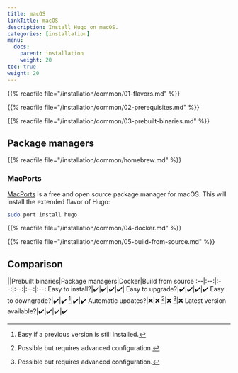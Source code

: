 ```yaml
---
title: macOS
linkTitle: macOS
description: Install Hugo on macOS.
categories: [installation]
menu:
  docs:
    parent: installation
    weight: 20
toc: true
weight: 20
---
```

{{% readfile file="/installation/common/01-flavors.md" %}}

{{% readfile file="/installation/common/02-prerequisites.md" %}}

{{% readfile file="/installation/common/03-prebuilt-binaries.md" %}}

## Package managers

{{% readfile file="/installation/common/homebrew.md" %}}

### MacPorts

[MacPorts] is a free and open source package manager for macOS. This will install the extended flavor of Hugo:

```sh
sudo port install hugo
```

[MacPorts]: https://www.macports.org/

{{% readfile file="/installation/common/04-docker.md" %}}

{{% readfile file="/installation/common/05-build-from-source.md" %}}

## Comparison

||Prebuilt binaries|Package managers|Docker|Build from source
:--|:--:|:--:|:--:|:--:|:--:
Easy to install?|:heavy_check_mark:|:heavy_check_mark:|:heavy_check_mark:|:heavy_check_mark:|
Easy to upgrade?|:heavy_check_mark:|:heavy_check_mark:|:heavy_check_mark:|:heavy_check_mark:
Easy to downgrade?|:heavy_check_mark:|:heavy_check_mark: [^1]|:heavy_check_mark:|:heavy_check_mark:
Automatic updates?|:x:|:x: [^2]|:x: [^2]|:x:
Latest version available?|:heavy_check_mark:|:heavy_check_mark:|:heavy_check_mark:|:heavy_check_mark:

[^1]: Easy if a previous version is still installed.
[^2]: Possible but requires advanced configuration.
